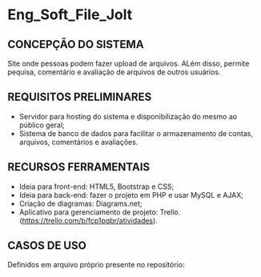 # Eng_Soft_File_Jolt

## CONCEPÇÃO DO SISTEMA

Site onde pessoas podem fazer upload de arquivos. ALém disso, permite pequisa, comentário e avaliação de arquivos de outros usuários.

## REQUISITOS PRELIMINARES

- Servidor para hosting do sistema e disponibilização do mesmo ao público geral;
- Sistema de banco de dados para facilitar o armazenamento de contas, arquivos, comentários e avaliações.

## RECURSOS FERRAMENTAIS

- Ideia para front-end: HTML5, Bootstrap e CSS;
- Ideia para back-end: fazer o projeto em PHP e usar MySQL e AJAX;
- Criação de diagramas: Diagrams.net;
- Aplicativo para gerenciamento de projeto: Trello.
(https://trello.com/b/fcp1pqbr/atividades).

## CASOS DE USO

Definidos em arquivo próprio presente no repositório:

